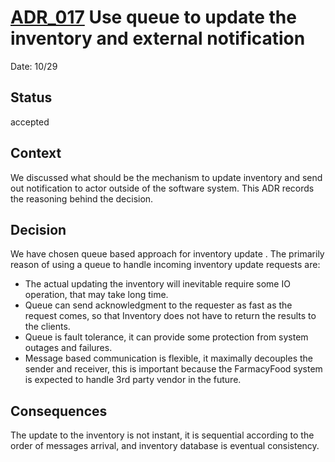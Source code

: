 # [ADR_017](../../README.md) Use queue to update the inventory and external notification


Date: 10/29

## Status

accepted

## Context

We discussed what should be the mechanism to update inventory and send out notification to actor outside of  the software system. This ADR records the reasoning behind the decision. 

## Decision

We have chosen queue based approach for inventory update . The primarily reason of using a queue to handle incoming inventory update requests are: 
+ The actual updating the inventory will inevitable require some IO operation, that may take long time.
+ Queue can send acknowledgment to the requester as fast as the request comes, so that Inventory does not have to return the results to the clients. 
+ Queue is fault tolerance, it can provide some protection from system outages and failures.
+ Message based communication is flexible, it maximally decouples the sender and receiver, this is important because the FarmacyFood system is expected to handle 3rd party vendor in the future. 

## Consequences
The update to the inventory is not instant, it is sequential according to the order of messages arrival, and inventory database is eventual consistency.

